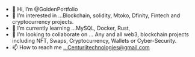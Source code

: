 - 👋 Hi, I’m @GoldenPortfolio
- 👀 I’m interested in ...Blockchain, solidity, Mtoko, Dfinity, Fintech and cryptocurrency projects. 
- 🌱 I’m currently learning ...MySQL, Docker, Rust, 
- 💞️ I’m looking to collaborate on ... Any and all web3, blockchain projects including NFT, Swaps, Cryptocurrency, Wallets or Cyber-Security. 
- 📫 How to reach me ...Centuriitechnologies@gmail.com

<!---
GoldenPortfolio/GoldenPortfolio is a ✨ special ✨ repository because its `README.md` (this file) appears on your GitHub profile.
You can click the Preview link to take a look at your changes.
--->
